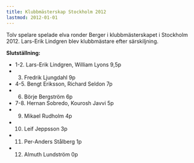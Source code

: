 ```yaml
---
title: Klubbmästerskap Stockholm 2012
lastmod: 2012-01-01
---
```


Tolv spelare spelade elva ronder Berger i klubbmästerskapet i Stockholm 2012. Lars-Erik Lindgren blev klubbmästare efter särskiljning.

**Slutställning:**

* 1-2. Lars-Erik Lindgren, William Lyons 9,5p
* 3. Fredrik Ljungdahl 9p
* 4-5. Bengt Eriksson, Richard Seldon 7p
* 6. Börje Bergström 6p
* 7-8. Hernan Sobredo, Kourosh Javvi 5p
* 9. Mikael Rudholm 4p
* 10. Leif Jeppsson 3p
* 11. Per-Anders Stålberg 1p
* 12. Almuth Lundström 0p